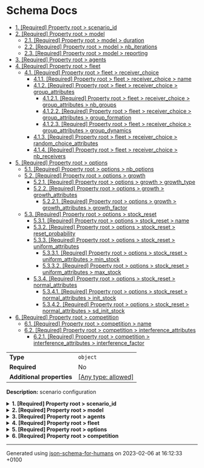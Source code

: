 # Schema Docs

- [1. [Required] Property root > scenario_id](#scenario_id)
- [2. [Required] Property root > model](#model)
  - [2.1. [Required] Property root > model > duration](#model_duration)
  - [2.2. [Required] Property root > model > nb_iterations](#model_nb_iterations)
  - [2.3. [Required] Property root > model > reporting](#model_reporting)
- [3. [Required] Property root > agents](#agents)
- [4. [Required] Property root > fleet](#fleet)
  - [4.1. [Required] Property root > fleet > receiver_choice](#fleet_receiver_choice)
    - [4.1.1. [Required] Property root > fleet > receiver_choice > name](#fleet_receiver_choice_name)
    - [4.1.2. [Required] Property root > fleet > receiver_choice > group_attributes](#fleet_receiver_choice_group_attributes)
      - [4.1.2.1. [Required] Property root > fleet > receiver_choice > group_attributes > nb_groups](#fleet_receiver_choice_group_attributes_nb_groups)
      - [4.1.2.2. [Required] Property root > fleet > receiver_choice > group_attributes > group_formation](#fleet_receiver_choice_group_attributes_group_formation)
      - [4.1.2.3. [Required] Property root > fleet > receiver_choice > group_attributes > group_dynamics](#fleet_receiver_choice_group_attributes_group_dynamics)
    - [4.1.3. [Required] Property root > fleet > receiver_choice > random_choice_attributes](#fleet_receiver_choice_random_choice_attributes)
    - [4.1.4. [Required] Property root > fleet > receiver_choice > nb_receivers](#fleet_receiver_choice_nb_receivers)
- [5. [Required] Property root > options](#options)
  - [5.1. [Required] Property root > options > nb_options](#options_nb_options)
  - [5.2. [Required] Property root > options > growth](#options_growth)
    - [5.2.1. [Required] Property root > options > growth > growth_type](#options_growth_growth_type)
    - [5.2.2. [Required] Property root > options > growth > growth_attributes](#options_growth_growth_attributes)
      - [5.2.2.1. [Required] Property root > options > growth > growth_attributes > growth_factor](#options_growth_growth_attributes_growth_factor)
  - [5.3. [Required] Property root > options > stock_reset](#options_stock_reset)
    - [5.3.1. [Required] Property root > options > stock_reset > name](#options_stock_reset_name)
    - [5.3.2. [Required] Property root > options > stock_reset > reset_probability](#options_stock_reset_reset_probability)
    - [5.3.3. [Required] Property root > options > stock_reset > uniform_attributes](#options_stock_reset_uniform_attributes)
      - [5.3.3.1. [Required] Property root > options > stock_reset > uniform_attributes > min_stock](#options_stock_reset_uniform_attributes_min_stock)
      - [5.3.3.2. [Required] Property root > options > stock_reset > uniform_attributes > max_stock](#options_stock_reset_uniform_attributes_max_stock)
    - [5.3.4. [Required] Property root > options > stock_reset > normal_attributes](#options_stock_reset_normal_attributes)
      - [5.3.4.1. [Required] Property root > options > stock_reset > normal_attributes > init_stock](#options_stock_reset_normal_attributes_init_stock)
      - [5.3.4.2. [Required] Property root > options > stock_reset > normal_attributes > sd_init_stock](#options_stock_reset_normal_attributes_sd_init_stock)
- [6. [Required] Property root > competition](#competition)
  - [6.1. [Required] Property root > competition > name](#competition_name)
  - [6.2. [Required] Property root > competition > interference_attributes](#competition_interference_attributes)
    - [6.2.1. [Required] Property root > competition > interference_attributes > interference_factor](#competition_interference_attributes_interference_factor)

|                           |                                                                           |
| ------------------------- | ------------------------------------------------------------------------- |
| **Type**                  | `object`                                                                  |
| **Required**              | No                                                                        |
| **Additional properties** | [[Any type: allowed]](# "Additional Properties of any type are allowed.") |

**Description:** scenario configuration

<details>
<summary><strong> <a name="scenario_id"></a>1. [Required] Property root > scenario_id</strong>  

</summary>
<blockquote>

|              |          |
| ------------ | -------- |
| **Type**     | `string` |
| **Required** | Yes      |

**Description:** scenario identifier

</blockquote>
</details>

<details>
<summary><strong> <a name="model"></a>2. [Required] Property root > model</strong>  

</summary>
<blockquote>

|                           |                                                                           |
| ------------------------- | ------------------------------------------------------------------------- |
| **Type**                  | `object`                                                                  |
| **Required**              | Yes                                                                       |
| **Additional properties** | [[Any type: allowed]](# "Additional Properties of any type are allowed.") |

**Description:** general settings for the model

<details>
<summary><strong> <a name="model_duration"></a>2.1. [Required] Property root > model > duration</strong>  

</summary>
<blockquote>

|              |          |
| ------------ | -------- |
| **Type**     | `number` |
| **Required** | Yes      |

**Description:** time a simulation runs for

</blockquote>
</details>

<details>
<summary><strong> <a name="model_nb_iterations"></a>2.2. [Required] Property root > model > nb_iterations</strong>  

</summary>
<blockquote>

|              |          |
| ------------ | -------- |
| **Type**     | `number` |
| **Required** | Yes      |

**Description:** number of iterations per simulation every scenario is tested for

</blockquote>
</details>

<details>
<summary><strong> <a name="model_reporting"></a>2.3. [Required] Property root > model > reporting</strong>  

</summary>
<blockquote>

|              |           |
| ------------ | --------- |
| **Type**     | `boolean` |
| **Required** | Yes       |

**Description:** indicates if a scenario run reports using all print statements in the script (False --> only report what scenario the model starts running and the total runtime)

</blockquote>
</details>

</blockquote>
</details>

<details>
<summary><strong> <a name="agents"></a>3. [Required] Property root > agents</strong>  

</summary>
<blockquote>

|              |         |
| ------------ | ------- |
| **Type**     | `array` |
| **Required** | Yes     |

**Description:** settings for the agents in the model; see agent_schema.yml

|                      | Array restrictions |
| -------------------- | ------------------ |
| **Min items**        | N/A                |
| **Max items**        | N/A                |
| **Items unicity**    | False              |
| **Additional items** | False              |
| **Tuple validation** | N/A                |

</blockquote>
</details>

<details>
<summary><strong> <a name="fleet"></a>4. [Required] Property root > fleet</strong>  

</summary>
<blockquote>

|                           |                                                                           |
| ------------------------- | ------------------------------------------------------------------------- |
| **Type**                  | `object`                                                                  |
| **Required**              | Yes                                                                       |
| **Additional properties** | [[Any type: allowed]](# "Additional Properties of any type are allowed.") |

**Description:** fleet settings; these apply to all agents defined under 'agents'

<details>
<summary><strong> <a name="fleet_receiver_choice"></a>4.1. [Required] Property root > fleet > receiver_choice</strong>  

</summary>
<blockquote>

|                           |                                                                           |
| ------------------------- | ------------------------------------------------------------------------- |
| **Type**                  | `object`                                                                  |
| **Required**              | Yes                                                                       |
| **Additional properties** | [[Any type: allowed]](# "Additional Properties of any type are allowed.") |

**Description:** settings for with whom an agent shares information on choice option / DiscreteAlternative/ environment units

<details>
<summary><strong> <a name="fleet_receiver_choice_name"></a>4.1.1. [Required] Property root > fleet > receiver_choice > name</strong>  

</summary>
<blockquote>

|              |          |
| ------------ | -------- |
| **Type**     | `string` |
| **Required** | Yes      |

**Description:** name of the method an agent employs to determine with whom to share information on choice option / DiscreteAlternative/ environment unit

</blockquote>
</details>

<details>
<summary><strong> <a name="fleet_receiver_choice_group_attributes"></a>4.1.2. [Required] Property root > fleet > receiver_choice > group_attributes</strong>  

</summary>
<blockquote>

|                           |                                                                           |
| ------------------------- | ------------------------------------------------------------------------- |
| **Type**                  | `object`                                                                  |
| **Required**              | Yes                                                                       |
| **Additional properties** | [[Any type: allowed]](# "Additional Properties of any type are allowed.") |

**Description:** settings if 'group' is part of the method to determine with whom to share information on choice option / DiscreteAlternative/ environment units

<details>
<summary><strong> <a name="fleet_receiver_choice_group_attributes_nb_groups"></a>4.1.2.1. [Required] Property root > fleet > receiver_choice > group_attributes > nb_groups</strong>  

</summary>
<blockquote>

|              |          |
| ------------ | -------- |
| **Type**     | `number` |
| **Required** | Yes      |

**Description:** determine how many 'friend' groups of agents are in the model

</blockquote>
</details>

<details>
<summary><strong> <a name="fleet_receiver_choice_group_attributes_group_formation"></a>4.1.2.2. [Required] Property root > fleet > receiver_choice > group_attributes > group_formation</strong>  

</summary>
<blockquote>

|              |          |
| ------------ | -------- |
| **Type**     | `string` |
| **Required** | Yes      |

**Description:** determines the way 'friend' groups are formed at the start of a model run

</blockquote>
</details>

<details>
<summary><strong> <a name="fleet_receiver_choice_group_attributes_group_dynamics"></a>4.1.2.3. [Required] Property root > fleet > receiver_choice > group_attributes > group_dynamics</strong>  

</summary>
<blockquote>

|              |           |
| ------------ | --------- |
| **Type**     | `boolean` |
| **Required** | Yes       |

**Description:** determines how 'friend' group might change over time (False is no change)

</blockquote>
</details>

</blockquote>
</details>

<details>
<summary><strong> <a name="fleet_receiver_choice_random_choice_attributes"></a>4.1.3. [Required] Property root > fleet > receiver_choice > random_choice_attributes</strong>  

</summary>
<blockquote>

|                           |                                                                           |
| ------------------------- | ------------------------------------------------------------------------- |
| **Type**                  | `object`                                                                  |
| **Required**              | Yes                                                                       |
| **Additional properties** | [[Any type: allowed]](# "Additional Properties of any type are allowed.") |

**Description:** settings if 'random_choice' is part of the method to determine with whom to share information on choice option / DiscreteAlternative/ enviroment units

</blockquote>
</details>

<details>
<summary><strong> <a name="fleet_receiver_choice_nb_receivers"></a>4.1.4. [Required] Property root > fleet > receiver_choice > nb_receivers</strong>  

</summary>
<blockquote>

|              |          |
| ------------ | -------- |
| **Type**     | `number` |
| **Required** | Yes      |

**Description:** number of agents that an agent shares information with every unit of time

</blockquote>
</details>

</blockquote>
</details>

</blockquote>
</details>

<details>
<summary><strong> <a name="options"></a>5. [Required] Property root > options</strong>  

</summary>
<blockquote>

|                           |                                                                           |
| ------------------------- | ------------------------------------------------------------------------- |
| **Type**                  | `object`                                                                  |
| **Required**              | Yes                                                                       |
| **Additional properties** | [[Any type: allowed]](# "Additional Properties of any type are allowed.") |

**Description:** settings for the choice option / DiscreteAlternative/ environment units in the model

<details>
<summary><strong> <a name="options_nb_options"></a>5.1. [Required] Property root > options > nb_options</strong>  

</summary>
<blockquote>

|              |          |
| ------------ | -------- |
| **Type**     | `number` |
| **Required** | Yes      |

**Description:** number of subdivisions of the environment (choice option / DiscreteAlternative/ environment units) (e.g. Grid cells) in the model and therefore the number of choices an agent has

</blockquote>
</details>

<details>
<summary><strong> <a name="options_growth"></a>5.2. [Required] Property root > options > growth</strong>  

</summary>
<blockquote>

|                           |                                                                           |
| ------------------------- | ------------------------------------------------------------------------- |
| **Type**                  | `object`                                                                  |
| **Required**              | Yes                                                                       |
| **Additional properties** | [[Any type: allowed]](# "Additional Properties of any type are allowed.") |

**Description:** settings on the way stocks that can be foraged in different choice option / DiscreteAlternative/ environment units change over time

<details>
<summary><strong> <a name="options_growth_growth_type"></a>5.2.1. [Required] Property root > options > growth > growth_type</strong>  

</summary>
<blockquote>

|              |          |
| ------------ | -------- |
| **Type**     | `string` |
| **Required** | Yes      |

**Description:** the way stocks in choice option / DiscreteAlternative/ environment units change over time

</blockquote>
</details>

<details>
<summary><strong> <a name="options_growth_growth_attributes"></a>5.2.2. [Required] Property root > options > growth > growth_attributes</strong>  

</summary>
<blockquote>

|                           |                                                                           |
| ------------------------- | ------------------------------------------------------------------------- |
| **Type**                  | `object`                                                                  |
| **Required**              | Yes                                                                       |
| **Additional properties** | [[Any type: allowed]](# "Additional Properties of any type are allowed.") |

**Description:** additional settings on the way stocks in choice option / DiscreteAlternative/ environment units change over time

<details>
<summary><strong> <a name="options_growth_growth_attributes_growth_factor"></a>5.2.2.1. [Required] Property root > options > growth > growth_attributes > growth_factor</strong>  

</summary>
<blockquote>

|              |          |
| ------------ | -------- |
| **Type**     | `number` |
| **Required** | Yes      |

**Description:** speed of growth of stocks (per time unit) --> Stock(t+1) = Stock(t, growth_factor)

</blockquote>
</details>

</blockquote>
</details>

</blockquote>
</details>

<details>
<summary><strong> <a name="options_stock_reset"></a>5.3. [Required] Property root > options > stock_reset</strong>  

</summary>
<blockquote>

|                           |                                                                           |
| ------------------------- | ------------------------------------------------------------------------- |
| **Type**                  | `object`                                                                  |
| **Required**              | Yes                                                                       |
| **Additional properties** | [[Any type: allowed]](# "Additional Properties of any type are allowed.") |

**Description:** settings for the way a stock in a choice option / DiscreteAlternative/ environment units resets (if it resets) at the end of a time unit t

<details>
<summary><strong> <a name="options_stock_reset_name"></a>5.3.1. [Required] Property root > options > stock_reset > name</strong>  

</summary>
<blockquote>

|              |          |
| ------------ | -------- |
| **Type**     | `string` |
| **Required** | Yes      |

**Description:** the way a stock in a choice option / DiscreteAlternative/ environment units resets at the end of a time unit

</blockquote>
</details>

<details>
<summary><strong> <a name="options_stock_reset_reset_probability"></a>5.3.2. [Required] Property root > options > stock_reset > reset_probability</strong>  

</summary>
<blockquote>

|              |          |
| ------------ | -------- |
| **Type**     | `number` |
| **Required** | Yes      |

**Description:** the probability a stock in a choice option / DiscreteAlternative/ environment units resets at the end of a time unit

</blockquote>
</details>

<details>
<summary><strong> <a name="options_stock_reset_uniform_attributes"></a>5.3.3. [Required] Property root > options > stock_reset > uniform_attributes</strong>  

</summary>
<blockquote>

|                           |                                                                           |
| ------------------------- | ------------------------------------------------------------------------- |
| **Type**                  | `object`                                                                  |
| **Required**              | Yes                                                                       |
| **Additional properties** | [[Any type: allowed]](# "Additional Properties of any type are allowed.") |

**Description:** settings if 'uniform' is in the way a stock in a choice option / DiscreteAlternative/ environment units is reset at the end of a time unit

<details>
<summary><strong> <a name="options_stock_reset_uniform_attributes_min_stock"></a>5.3.3.1. [Required] Property root > options > stock_reset > uniform_attributes > min_stock</strong>  

</summary>
<blockquote>

|              |          |
| ------------ | -------- |
| **Type**     | `number` |
| **Required** | Yes      |

**Description:** the minimum value a stock in a choice option / DiscreteAlternative/ environment units can get after a reset

</blockquote>
</details>

<details>
<summary><strong> <a name="options_stock_reset_uniform_attributes_max_stock"></a>5.3.3.2. [Required] Property root > options > stock_reset > uniform_attributes > max_stock</strong>  

</summary>
<blockquote>

|              |          |
| ------------ | -------- |
| **Type**     | `number` |
| **Required** | Yes      |

**Description:** the maximum value a stock in a choice option / DiscreteAlternative/ environment units can get after a reset

</blockquote>
</details>

</blockquote>
</details>

<details>
<summary><strong> <a name="options_stock_reset_normal_attributes"></a>5.3.4. [Required] Property root > options > stock_reset > normal_attributes</strong>  

</summary>
<blockquote>

|                           |                                                                           |
| ------------------------- | ------------------------------------------------------------------------- |
| **Type**                  | `object`                                                                  |
| **Required**              | Yes                                                                       |
| **Additional properties** | [[Any type: allowed]](# "Additional Properties of any type are allowed.") |

**Description:** settings if 'normal' is in the way a stock in a choice option / DiscreteAlternative/ environment units is reset at the end of a time unit

<details>
<summary><strong> <a name="options_stock_reset_normal_attributes_init_stock"></a>5.3.4.1. [Required] Property root > options > stock_reset > normal_attributes > init_stock</strong>  

</summary>
<blockquote>

|              |          |
| ------------ | -------- |
| **Type**     | `number` |
| **Required** | Yes      |

**Description:** the mean value a stock in a stock in a choice option / DiscreteAlternative/ environment units can get after a reset

</blockquote>
</details>

<details>
<summary><strong> <a name="options_stock_reset_normal_attributes_sd_init_stock"></a>5.3.4.2. [Required] Property root > options > stock_reset > normal_attributes > sd_init_stock</strong>  

</summary>
<blockquote>

|              |          |
| ------------ | -------- |
| **Type**     | `number` |
| **Required** | Yes      |

**Description:** the standard deviation of a value a stock in a choice option / DiscreteAlternative/ environment units can get after a reset

</blockquote>
</details>

</blockquote>
</details>

</blockquote>
</details>

</blockquote>
</details>

<details>
<summary><strong> <a name="competition"></a>6. [Required] Property root > competition</strong>  

</summary>
<blockquote>

|                           |                                                                           |
| ------------------------- | ------------------------------------------------------------------------- |
| **Type**                  | `object`                                                                  |
| **Required**              | Yes                                                                       |
| **Additional properties** | [[Any type: allowed]](# "Additional Properties of any type are allowed.") |

**Description:** settings for the way agents are hindered in foraging by other agents in the model

<details>
<summary><strong> <a name="competition_name"></a>6.1. [Required] Property root > competition > name</strong>  

</summary>
<blockquote>

|              |          |
| ------------ | -------- |
| **Type**     | `string` |
| **Required** | Yes      |

**Description:** the way agents are hindered in foraging by other agents in the model

</blockquote>
</details>

<details>
<summary><strong> <a name="competition_interference_attributes"></a>6.2. [Required] Property root > competition > interference_attributes</strong>  

</summary>
<blockquote>

|                           |                                                                           |
| ------------------------- | ------------------------------------------------------------------------- |
| **Type**                  | `object`                                                                  |
| **Required**              | Yes                                                                       |
| **Additional properties** | [[Any type: allowed]](# "Additional Properties of any type are allowed.") |

**Description:** settings if 'interference' is in the way agents are hindered in foraging by other agents in the model

<details>
<summary><strong> <a name="competition_interference_attributes_interference_factor"></a>6.2.1. [Required] Property root > competition > interference_attributes > interference_factor</strong>  

</summary>
<blockquote>

|              |          |
| ------------ | -------- |
| **Type**     | `number` |
| **Required** | Yes      |

**Description:** the fraction foraging success is corrected for, for every other agent, if other agents choose the same choice option / DiscreteAlternative/ environment units to forage in in the same time unit

</blockquote>
</details>

</blockquote>
</details>

</blockquote>
</details>

----------------------------------------------------------------------------------------------------------------------------
Generated using [json-schema-for-humans](https://github.com/coveooss/json-schema-for-humans) on 2023-02-06 at 16:12:33 +0100